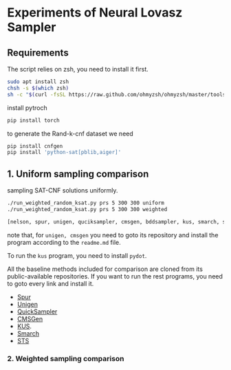 # Experiments of Neural Lovasz Sampler


## Requirements
The script relies on zsh, you need to install it first.
```bash
sudo apt install zsh
chsh -s $(which zsh)
sh -c "$(curl -fsSL https://raw.github.com/ohmyzsh/ohmyzsh/master/tools/install.sh)"
```

install pytroch
```bash
pip install torch
```

to generate the Rand-k-cnf dataset we need
```python
pip install cnfgen
pip install 'python-sat[pblib,aiger]'
```

## 1. Uniform sampling comparison

sampling SAT-CNF solutions uniformly.

```bash
./run_weighted_random_ksat.py prs 5 300 300 uniform
./run_weighted_random_ksat.py prs 5 300 300 weighted
```


```bash
[nelson, spur, unigen, quciksampler, cmsgen, bddsampler, kus, smarch, searchtreesampler]
```

note that, for `unigen, cmsgen` you need to goto its repository and install the program according to the `readme.md` file.

To run the `kus` program, you need to install `pydot`.

All the baseline methods included for comparison are cloned from its public-available repositories. If you want to run the rest programs, you need to goto every link and install it.


- [Spur](https://github.com/ZaydH/spur)
- [Unigen](https://github.com/meelgroup/unigen)
- [QuickSampler](https://github.com/RafaelTupynamba/quicksampler)
- [CMSGen](https://github.com/meelgroup/cmsgen)
- [KUS](https://github.com/meelgroup/KUS). 
- [Smarch](https://github.com/jeho-oh/Smarch)
- [STS](https://cs.stanford.edu/~ermon/code/STS.zip)

### 2. Weighted sampling comparison
